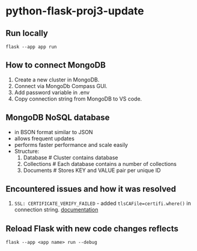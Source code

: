 # python-flask-proj3-update

## Run locally

`flask --app app run`

## How to connect MongoDB

1. Create a new cluster in MongoDB.
2. Connect via MongoDb Compass GUI.
3. Add password variable in .env
4. Copy connection string from MongoDB to VS code.

## MongoDB NoSQL database

- in BSON format similar to JSON
- allows frequent updates
- performs faster performance and scale easily
- Structure:
  1. Database # Cluster contains database
  2. Collections # Each database contains a number of collections
  3. Documents # Stores KEY and VALUE pair per unique ID

## Encountered issues and how it was resolved

1. `SSL: CERTIFICATE_VERIFY_FAILED` - added `tlsCAFile=certifi.where()` in connection string. [documentation](https://stackoverflow.com/questions/68123923/pymongo-ssl-certificate-verify-failed-certificate-verify-failed-unable-to-ge)

## Reload Flask with new code changes reflects

`flask --app <app name> run --debug`
